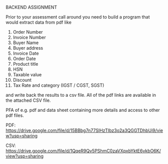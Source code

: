 BACKEND ASSIGNMENT

Prior to your assessment call around you need to build a program that would extract data from pdf like

1. Order Number
2. Invoice Number
3. Buyer Name
4. Buyer address
5. Invoice Date
6. Order Date
7. Product title
8. HSN
9. Taxable value
10. Discount
11. Tax Rate and category (IGST / CGST, SGST)

and write back the results to a csv file. All of the pdf links are available in the attached CSV file.

PFA of e.g. pdf and data sheet containing more details and access to other pdf files.

PDF: https://drive.google.com/file/d/15BBbg7n77SlHzTIbz3o2a3QGGTDhbUi9/view?usp=sharing

CSV: https://drive.google.com/file/d/1QqeR9Qv5PShmC0zaVXpxbYktE6vkbO6K/view?usp=sharing
